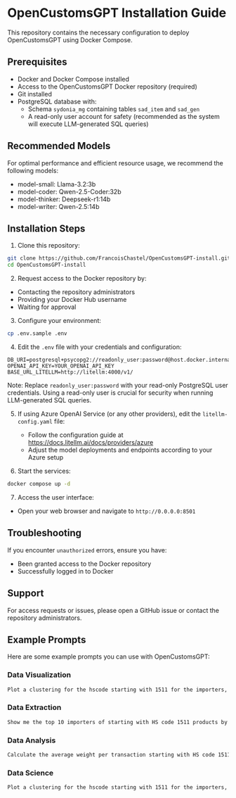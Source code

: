 # OpenCustomsGPT Installation Guide

This repository contains the necessary configuration to deploy OpenCustomsGPT using Docker Compose.

## Prerequisites

- Docker and Docker Compose installed
- Access to the OpenCustomsGPT Docker repository (required)
- Git installed
- PostgreSQL database with:
  - Schema `sydonia_mg` containing tables `sad_item` and `sad_gen`
  - A read-only user account for safety (recommended as the system will execute LLM-generated SQL queries)

## Recommended Models

For optimal performance and efficient resource usage, we recommend the following models:

- model-small: Llama-3.2:3b
- model-coder: Qwen-2.5-Coder:32b
- model-thinker: Deepseek-r1:14b
- model-writer: Qwen-2.5:14b

## Installation Steps

1. Clone this repository:

```bash
git clone https://github.com/FrancoisChastel/OpenCustomsGPT-install.git
cd OpenCustomsGPT-install
```

2. Request access to the Docker repository by:

- Contacting the repository administrators
- Providing your Docker Hub username
- Waiting for approval

3. Configure your environment:
  
```bash
cp .env.sample .env
```

4. Edit the `.env` file with your credentials and configuration:

```env
DB_URI=postgresql+psycopg2://readonly_user:password@host.docker.internal:5432/imf_sydonia
OPENAI_API_KEY=YOUR_OPENAI_API_KEY
BASE_URL_LITELLM=http://litellm:4000/v1/
```

Note: Replace `readonly_user:password` with your read-only PostgreSQL user credentials. Using a read-only user is crucial for security when running LLM-generated SQL queries.

5. If using Azure OpenAI Service (or any other providers), edit the `litellm-config.yaml` file:
   - Follow the configuration guide at <https://docs.litellm.ai/docs/providers/azure>
   - Adjust the model deployments and endpoints according to your Azure setup

6. Start the services:

```bash
docker compose up -d
```

7. Access the user interface:

- Open your web browser and navigate to `http://0.0.0.0:8501`

## Troubleshooting

If you encounter `unauthorized` errors, ensure you have:

- Been granted access to the Docker repository
- Successfully logged in to Docker

## Support

For access requests or issues, please open a GitHub issue or contact the repository administrators.

## Example Prompts

Here are some example prompts you can use with OpenCustomsGPT:

### Data Visualization

```txt
Plot a clustering for the hscode starting with 1511 for the importers, on their volume and weight
```

### Data Extraction

```txt
Show me the top 10 importers of starting with HS code 1511 products by volume
```

### Data Analysis

```txt
Calculate the average weight per transaction starting with HS code 1511 products, grouped by importer
```

### Data Science

```txt
Plot a clustering for the hscode starting with 1511 for the importers, on their volume and weight
```
